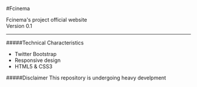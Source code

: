 #Fcinema

Fcinema's project official website  
Version 0.1
***

#####Technical Characteristics

* Twitter Bootstrap
* Responsive design
* HTML5 & CSS3

#####Disclaimer
This repository is undergoing heavy develpment


